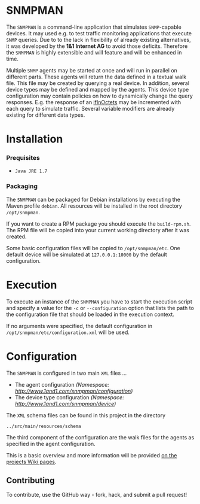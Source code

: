 SNMPMAN
============

The `SNMPMAN` is a command-line application that simulates `SNMP`-capable devices.
It may used e.g. to test traffic monitoring applications that execute `SNMP` queries. Due to to the lack in
flexibility of already existing alternatives, it was developed by the **1&1 Internet AG** to avoid those deficits. Therefore the `SNMPMAN`
is highly extensible and will feature and will be enhanced in time.

Multiple `SNMP` agents may be started at once and will run in parallel on different parts. These agents
will return the data defined in a textual walk file. This file may be created by querying a real device. In addition,
several device types may be defined and mapped by the agents. This device type configuration may contain policies on
how to dynamically change the query responses. E.g. the response of an
[ifInOctets](http://tools.cisco.com/Support/SNMP/do/BrowseOID.do?objectInput=ifInOctets&translate=Translate&submitValue=SUBMIT")
may be incremented with each query to simulate traffic. Several variable modifiers are already existing for different
data types.

Installation
============
### Prequisites
  * `Java JRE 1.7`

### Packaging
The `SNMPMAN` can be packaged for Debian installations by executing the Maven profile `debian`. All resources will be installed in the root directory `/opt/snmpman`.

If you want to create a RPM package you should execute the `build-rpm.sh`. The RPM file will be copied into your current working directory after it was created.

Some basic configuration files will be copied to `/opt/snmpman/etc`. One default device will be simulated at `127.0.0.1:10000` by the default configuration.

Execution
============
To execute an instance of the `SNMPMAN` you have to start the execution script and specify a value for the `-c`
or `--configuration` option that lists the path to the configuration file that should be loaded in the execution context.

If no arguments were specified, the default configuration in `/opt/snmpman/etc/configuration.xml` will be used.

Configuration
============
The `SNMPMAN` is configured in two main `XML` files ...
  * The agent configuration _(Namespace: http://www.1and1.com/snmpman/configuration)_
  * The device type configuration _(Namespace: http://www.1and1.com/snmpman/device)_

The `XML` schema files can be found in this project in the directory
```
../src/main/resources/schema
```
The third component of the configuration are the walk files for the agents as specified in the agent configuration.

This is a basic overview and more information will be provided [on the projects Wiki pages](https://github.com/1and1/snmpman/wiki).

Contributing
------------
To contribute, use the GitHub way - fork, hack, and submit a pull request!
